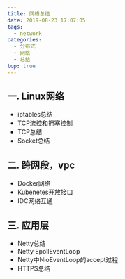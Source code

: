 ```yaml
---
title: 网络总结
date: 2019-08-23 17:07:05
tags:
  - network
categories:
  - 分布式
  - 网络
  - 总结
top: true  
---
```


<p></p>
<!-- more -->

## 一. Linux网络
+ iptables总结
+ TCP流控和拥塞控制
+ TCP总结
+ Socket总结


## 二. 跨网段，vpc
+ Docker网络
+ Kubenetes开放接口
+ IDC网络互通

## 三. 应用层
+ Netty总结
+ Netty EpollEventLoop
+ Netty中NioEventLoop的accept过程
+ HTTPS总结

